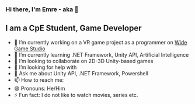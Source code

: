 ### Hi there, I'm Emre - aka 👋


## I am a CpE Student, Game Developer


- 🔭 I’m currently working on a VR game project as a programmer on [Wide Game Studio](http://www.widegamestudio.com/)
- 🌱 I’m currently learning .NET Framework, Unity API, Artificial Intelligence
- 👯 I’m looking to collaborate on 2D-3D Unity-based games
- 🤔 I’m looking for help with 
- 💬 Ask me about Unity API, .NET Framework, Powershell
- 📫 How to reach me: 
- 😄 Pronouns: He/Him
- ⚡ Fun fact: I do not like to watch movies, series etc. 

